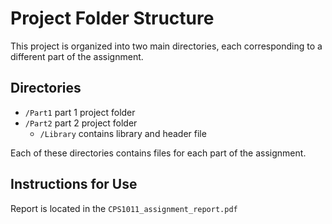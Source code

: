 # Project Folder Structure

This project is organized into two main directories, each corresponding to a different part of the assignment.

## Directories

- `/Part1` part 1 project folder
- `/Part2` part 2 project folder
  - `/Library` contains library and header file

Each of these directories contains files for each part of the assignment.

## Instructions for Use

Report is located in the `CPS1011_assignment_report.pdf`
